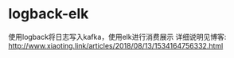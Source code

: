 # logback-elk
使用logback将日志写入kafka，使用elk进行消费展示
详细说明见博客:
http://www.xiaoting.link/articles/2018/08/13/1534164756332.html